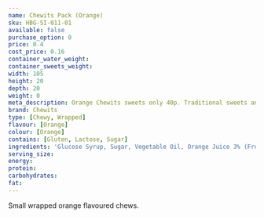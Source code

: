 ```yaml
---
name: Chewits Pack (Orange)
sku: HBG-SI-011-01
available: false
purchase_option: 0
price: 0.4
cost_price: 0.16
container_water_weight: 
container_sweets_weight: 
width: 105
height: 20
depth: 20
weight: 0
meta_description: Orange Chewits sweets only 40p. Traditional sweets and more at Humbugs Confectionery Store. Specialists in satisfying your sweet tooth!
brand: Chewits
type: [Chewy, Wrapped]
flavour: [Orange]
colour: [Orange]
contains: [Gluten, Lactose, Sugar]
ingredients: 'Glucose Syrup, Sugar, Vegetable Oil, Orange Juice 3% (From Concentrate), Lactic Acid, Egg White, Citric Acid, Hydrolysed Rice Protein, Natural Flavouring, Colour: Paprika Extract'
serving_size: 
energy: 
protein: 
carbohydrates: 
fat: 
---
```

Small wrapped orange flavoured chews.